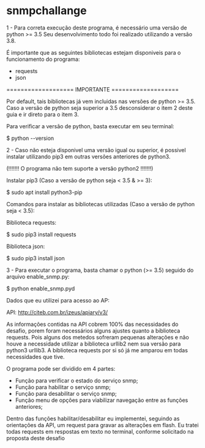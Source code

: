 # snmpchallange
1 - Para correta execução deste programa, é necessário uma versão de python >= 3.5
Seu desenvolvimento todo foi realizado utilizando a versão 3.8.

É importante que as seguintes bibliotecas estejam disponiveis para o funcionamento do programa: 

* requests
* json

=================== IMPORTANTE ===================

Por default, tais bibliotecas já vem incluidas nas versões de python >= 3.5. Caso a versão de python seja superior a 3.5 desconsiderar o item 2 deste guia e ir direto para o item 3.

Para verificar a versão de python, basta executar em seu terminal:

$ python --version

2 - Caso não esteja disponivel uma versão igual ou superior, é possivel instalar utilizando pip3 em outras versões anteriores de python3. 

(!!!!!!! O programa não tem suporte a versão python2 !!!!!!!)

Instalar pip3 (Caso a versão de python seja < 3.5 & >= 3):

$ sudo apt install python3-pip

Comandos para instalar as bibliotecas utilizadas (Caso a versão de python seja < 3.5):

Biblioteca requests:

$ sudo pip3 install requests

Biblioteca json:

$ sudo pip3 install json

3 - Para executar o programa, basta chamar o python (>= 3.5) seguido do arquivo enable_snmp.py:

$ python enable_snmp.pyd 

Dados que eu utilizei para acesso ao AP:

API: http://citeb.com.br/izeus/apiary/v3/

As informações contidas na API cobrem 100% das necessidades do desafio, porem foram necessários alguns ajustes quanto a biblioteca requests.
Pois alguns dos metedos sofreram pequenas alterações e não houve a necessidade utilizar a biblioteca urllib2 nem sua versão para python3 urllib3. A biblioteca requests por si só já me amparou em todas necessidades que tive.

O programa pode ser dividido em 4 partes:

* Função para verificar o estado do serviço snmp;
* Função para habilitar o serviço snmp;
* Função para desabilitar o serviço snmp;
* Função menu de opções para viabilizar navegação entre as funções anteriores;

Dentro das funções habilitar/desabilitar eu implementei, seguindo as orientações da API, um request para gravar as alterações em flash.
Eu tratei todas requests em respostas em texto no terminal, conforme solicitado na proposta deste desafio
